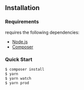 Installation
---------------

### Requirements

requires the following dependencies:

- [Node.js](https://nodejs.org/)
- [Composer](https://getcomposer.org/)

### Quick Start

```sh
$ composer install
$ yarn
$ yarn watch
$ yarn prod
```
